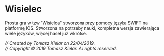 # Wisielec
Prosta gra w tzw "Wisielca" stworzona przy pomocy języka SWIFT na platformę IOS. Stworzona na potrzeby nauki, kompletna wersja zawierająca wiele języków, więcej haseł już wkrótce.

<i>//  Created by Tomasz Kielar on 22/04/2019. <br>
//  Copyright © 2019 Tomasz Kielar. All rights reserved.</i>

